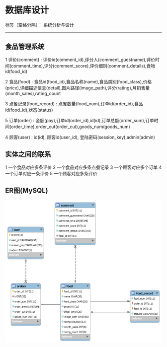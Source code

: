 ﻿# 数据库设计

标签（空格分隔）： 系统分析与设计

---


## **食品管理系统**
1 评价(comment) : 评价id(comment_id),评分人(comment_guestname),评价时间(comment_time),评分(comment_score),评价细则(comment_details),食物id(food_id)

2 食品(food) : 食品id(food_id),食品名称(name),食品类别(food_class),价格(price),详细描述信息(detail),图片路径(image_path),评分(rating),月销售量(month_sales),rating_count

3 点餐记录(food_record) : 点餐数量(food_num),订单id(order_id),食品id(food_id),状态(status)

5 订单(order) : 金额(pay),订单id(order_id),id(id),订单总额(order_sum),订单时间(order_time),order_cut(order_cut),goods_num(goods_num)

4 顾客(user) : id(id), 顾客id(user_id), 登陆密码(session_key),admin(admin)



## **实体之间的联系**
1 一个食品对应多条评价
2 一个食品对应多条点餐记录
3 一个顾客对应多个订单
4 一个订单对应一条评价
5 一个顾客对应多条评价



## **ER图(MySQL)**

![E-R图](https://github.com/Meal-Order-System/DashBoard/blob/master/teamwork/img/E-R_model.png)